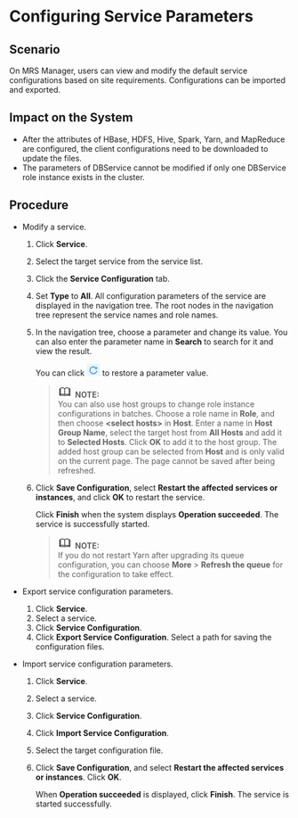# Configuring Service Parameters<a name="EN-US_TOPIC_0125375703"></a>

## Scenario<a name="section4364830519950"></a>

On MRS Manager, users can view and modify the default service configurations based on site requirements. Configurations can be imported and exported.

## Impact on the System<a name="section43521686191035"></a>

-   After the attributes of HBase, HDFS, Hive, Spark, Yarn, and MapReduce are configured, the client configurations need to be downloaded to update the files.
-   The parameters of DBService cannot be modified if only one DBService role instance exists in the cluster.

## Procedure<a name="section3663617191025"></a>

-   Modify a service.
    1.  Click  **Service**.
    2.  Select the target service from the service list.
    3.  Click the  **Service Configuration**  tab.
    4.  Set  **Type** to **All**. All configuration parameters of the service are displayed in the navigation tree. The root nodes in the navigation tree represent the service names and role names.
    5.  In the navigation tree, choose a parameter and change its value. You can also enter the parameter name in  **Search**  to search for it and view the result.

        You can click  ![](figures/icon_mrs_cancel.jpg)  to restore a parameter value.

        >![](public_sys-resources/icon-note.gif) **NOTE:**   
        >You can also use host groups to change role instance configurations in batches. Choose a role name in  **Role**, and then choose **<select hosts\>** in **Host**. Enter a name in **Host Group Name**, select the target host from **All Hosts** and add it to **Selected Hosts**. Click **OK** to add it to the host group. The added host group can be selected from **Host**  and is only valid on the current page. The page cannot be saved after being refreshed.  

    6.  Click  **Save Configuration**, select **Restart the affected services or instances**, and click **OK**  to restart the service.

        Click  **Finish** when the system displays **Operation succeeded**. The service is successfully started.

        >![](public_sys-resources/icon-note.gif) **NOTE:**   
        >If you do not restart Yarn after upgrading its queue configuration, you can choose  **More**  \>  **Refresh the queue**  for the configuration to take effect.  


-   Export service configuration parameters.
    1.  Click  **Service**.
    2.  Select a service.
    3.  Click  **Service Configuration**.
    4.  Click  **Export Service Configuration**. Select a path for saving the configuration files.

-   Import service configuration parameters.
    1.  Click  **Service**.
    2.  Select a service.
    3.  Click  **Service Configuration**.
    4.  Click  **Import Service Configuration**.
    5.  Select the target configuration file.
    6.  Click  **Save Configuration**, and select **Restart the affected services or instances**. Click **OK**.

        When  **Operation succeeded** is displayed, click **Finish**. The service is started successfully.



